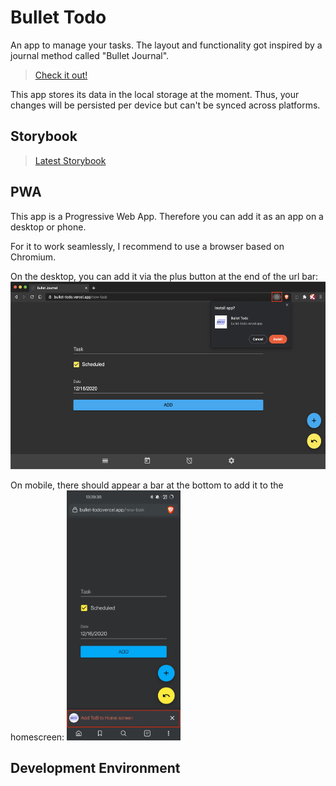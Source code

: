 # Bullet Todo

An app to manage your tasks. The layout and functionality got inspired by a journal method called "Bullet Journal".

> [Check it out!](https://bullet-todo.vercel.app/new-task)

This app stores its data in the local storage at the moment. Thus, your changes will be persisted per device but can't be synced across platforms.

## Storybook

> [Latest Storybook](https://main--5fd9c9c498569c0021ebcc58.chromatic.com/)

## PWA

This app is a Progressive Web App. Therefore you can add it as an app on a desktop or phone.

For it to work seamlessly, I recommend to use a browser based on Chromium.

On the desktop, you can add it via the plus button at the end of the url bar:
<img src="./readme/pwa-desktop-demo.png" height="300px"/>

On mobile, there should appear a bar at the bottom to add it to the homescreen:
<img src="./readme/pwa-mobile-demo.png" height="400px"/>

## Development Environment
